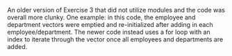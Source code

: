 An older version of Exercise 3 that did not utilize modules and the code was overall more clunky. One example: in this code, the employee and department vectors were emptied and re-initialized after adding in each employee/department. The newer code instead uses a for loop with an index to iterate through the vector once all employees and departments are added.